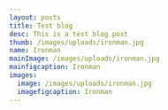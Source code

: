 ```yaml
---
layout: posts
title: Test blog
desc: This is a test blog post
thumb: /images/uploads/ironman.jpg
name: Ironman
mainImage: /images/uploads/ironman.jpg
mainfigcaption: Ironman
images:
  image: /images/uploads/ironman.jpg
  imagefigcaption: Ironman
---
```

